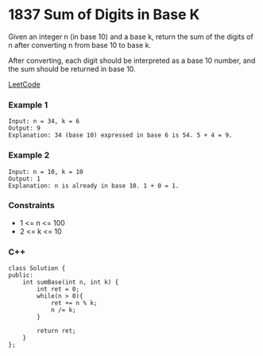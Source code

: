 # 1837 Sum of Digits in Base K

Given an integer n (in base 10) and a base k, return the sum of the digits of n after converting n from base 10 to base k.

After converting, each digit should be interpreted as a base 10 number, and the sum should be returned in base 10.

 

[LeetCode](https://leetcode.cn/problems/sum-of-digits-in-base-k/)


### Example 1

```
Input: n = 34, k = 6
Output: 9
Explanation: 34 (base 10) expressed in base 6 is 54. 5 + 4 = 9.
```

### Example 2

```
Input: n = 10, k = 10
Output: 1
Explanation: n is already in base 10. 1 + 0 = 1.
```

### Constraints

* 1 <= n <= 100
* 2 <= k <= 10


### C++ 

```
class Solution {
public:
    int sumBase(int n, int k) {
        int ret = 0;
        while(n > 0){
            ret += n % k;
            n /= k;
        }

        return ret;
    }
};
```